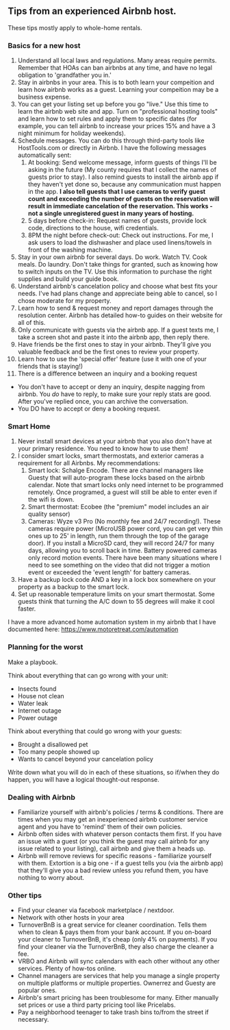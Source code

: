 ## Tips from an experienced Airbnb host.
These tips mostly apply to whole-home rentals.

### Basics for a new host

1. Understand all local laws and regulations.  Many areas require permits.   Remember that HOAs can ban airbnbs at any time, and have no legal obligation to 'grandfather you in.'
2. Stay in airbnbs in your area.  This is to both learn your compeition and learn how airbnb works as a guest.  Learning your compeition may be a business expense.
3. You can get your listing set up before you go "live." Use this time to learn the airbnb web site and app.  Turn on "professional hosting tools" and learn how to set rules and apply them to specific dates (for example, you can tell airbnb to increase your prices 15% and have a 3 night minimum for holiday weekends).
4. Schedule messages.  You can do this through third-party tools like HostTools.com or directly in Airbnb.   I have the following messages automatically sent:
   1. At booking: Send welcome message, inform guests of things I'll be asking in the future (My county requires that I collect the names of guests prior to stay).  I also remind guests to install the airbnb app if they haven't yet done so, because any communication must happen in the app. **I also tell guests that I use cameras to verify guest count and exceeding the number of guests on the reservation will result in immediate cancelation of the reservation.  This works - not a single unregistered guest in many years of hosting.**
   2. 5 days before check-in: Request names of guests, provide lock code, directions to the house, wifi credentials. 
   3. 8PM the night before check-out: Check out instructions.  For me, I ask users to load the dishwasher and place used linens/towels in front of the washing machine. 
5. Stay in your own airbnb for several days. Do work. Watch TV. Cook meals. Do laundry. Don't take things for granted, such as knowing how to switch inputs on the TV.  Use this information to purchase the right supplies and build your guide book.
6. Understand airbnb's cancelation policy and choose what best fits your needs.   I've had plans change and appreciate being able to cancel, so I chose moderate for my property.
7. Learn how to send & request money and report damages through the resolution center.   Airbnb has detailed how-to guides on their website for all of this.
8. Only communicate with guests via the airbnb app.   If a guest texts me, I take a screen shot and paste it into the airbnb app, then reply there. 
9.  Have friends be the first ones to stay in your airbnb.  They'll give you valuable feedback and be the first ones to review your property.   
10. Learn how to use the 'special offer' feature (use it with one of your friends that is staying!)
11. There is a difference between an inquiry and a booking request
   * You don't have to accept or deny an inquiry, despite nagging from airbnb.  You *do* have to reply, to make sure your reply stats are good.  After you've replied once, you can archive the conversation.
   * You DO have to accept or deny a booking request.


### Smart Home

1. Never install smart devices at your airbnb that you also don't have at your primary residence.  You need to know how to use them!
1. I consider smart locks, smart thermostats, and exterior cameras a requirement for all Airbnbs.  My recommendations:
   1. Smart lock: Schalge Encode.  There are channel managers like Guesty that will auto-program these locks based on the airbnb calendar.  Note that smart locks only need internet to be programmed remotely.  Once programed, a guest will still be able to enter even if the wifi is down.
   1. Smart thermostat: Ecobee (the "premium" model includes an air quality sensor)
   2. Cameras: Wyze v3 Pro (No monthly fee and 24/7 recording!).  These cameras require power (MicroUSB power cord, you can get very thin ones up to 25' in length, run them through the top of the garage door).  If you install a MicroSD card, they will record 24/7 for many days, allowing you to scroll back in time.   Battery powered cameras only record motion events.  There have been many situations where I need to see something on the video that did not trigger a motion event or exceeded the 'event length' for battery cameras. 
2. Have a backup lock code AND a key in a lock box somewhere on your property as a backup to the smart lock.  
3. Set up reasonable temperature limits on your smart thermostat.  Some guests think that turning the A/C down to 55 degrees will make it cool faster.

I have a more advanced home automation system in my airbnb that I have documented here: https://www.motoretreat.com/automation

### Planning for the worst

Make a playbook.

Think about everything that can go wrong with your unit:
* Insects found
* House not clean
* Water leak
* Internet outage
* Power outage
  
Think about everything that could go wrong with your guests:
* Brought a disallowed pet
* Too many people showed up
* Wants to cancel beyond your cancelation policy

Write down what you will do in each of these situations, so if/when they do happen, you will have a logical thought-out response.


### Dealing with Airbnb

* Familiarize yourself with airbnb's policies / terms & conditions.  There are times when you may get an inexperienced airbnb customer service agent and you have to 'remind' them of their own policies.
* Airbnb often sides with whatever person contacts them first.  If you have an issue with a guest (or you think the guest may call airbnb for any issue related to your listing), call airbnb and give them a heads up.
* Airbnb will remove reviews for specific reasons - familiarize yourself with them.   Extortion is a big one - if a guest tells you (via the airbnb app) that they'll give you a bad review unless you refund them, you have nothing to worry about.  


### Other tips

* Find your cleaner via facebook marketplace / nextdoor.
* Network with other hosts in your area
* TurnoverBnB is a great service for cleaner coordination.  Tells them when to clean & pays them from your bank account.   If you on-board your cleaner to TurnoverBnB, it's cheap (only 4% on payments).  If you find your cleaner via the TurnoverBnB, they also charge the cleaner a fee.
* VRBO and Airbnb will sync calendars with each other without any other services.  Plenty of how-tos online.
* Channel managers are services that help you manage a single property on multiple platforms or multiple properties.  Ownerrez and Guesty are popular ones.
* Airbnb's smart pricing has been troublesome for many.  Either manually set prices or use a third party pricing tool like Pricelabs.
* Pay a neighborhood teenager to take trash bins to/from the street if necessary.